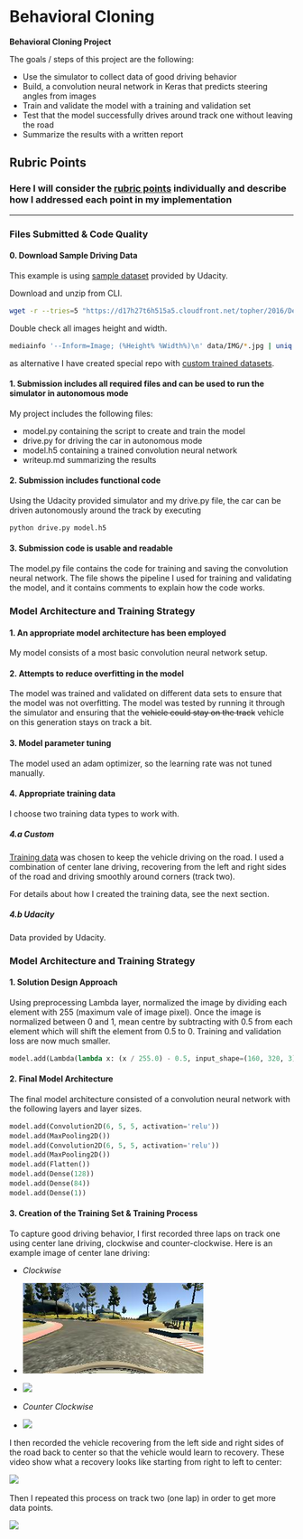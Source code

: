 # **Behavioral Cloning**

**Behavioral Cloning Project**

The goals / steps of this project are the following:

* Use the simulator to collect data of good driving behavior
* Build, a convolution neural network in Keras that predicts steering angles from images
* Train and validate the model with a training and validation set
* Test that the model successfully drives around track one without leaving the road
* Summarize the results with a written report

[//]: # (Image References)

[image1]: ./../examples/center.jpg
<!-- [image1]: ./examples/placeholder.png "Model Visualization"
[image2]: ./examples/placeholder.png "Grayscaling"
[image3]: ./examples/placeholder_small.png "Recovery Image"
[image4]: ./examples/placeholder_small.png "Recovery Image"
[image5]: ./examples/placeholder_small.png "Recovery Image"
[image6]: ./examples/placeholder_small.png "Normal Image"
[image7]: ./examples/placeholder_small.png "Flipped Image" -->

## Rubric Points

### Here I will consider the [rubric points](https://review.udacity.com/#!/rubrics/432/view) individually and describe how I addressed each point in my implementation

---

### Files Submitted & Code Quality

#### 0. Download Sample Driving Data

This example is using [sample dataset](https://d17h27t6h515a5.cloudfront.net/topher/2016/December/584f6edd_data/data.zip) provided by Udacity.

Download and unzip from CLI.

```sh
wget -r --tries=5 "https://d17h27t6h515a5.cloudfront.net/topher/2016/December/584f6edd_data/data.zip" && unzip data.zip
```

Double check all images height and width.

```sh
mediainfo '--Inform=Image; (%Height% %Width%)\n' data/IMG/*.jpg | uniq
```

as alternative I have created special repo with [custom trained datasets](https://github.com/Horki/behavioral_data).

#### 1. Submission includes all required files and can be used to run the simulator in autonomous mode

My project includes the following files:

* model.py containing the script to create and train the model
* drive.py for driving the car in autonomous mode
* model.h5 containing a trained convolution neural network
* writeup.md summarizing the results

#### 2. Submission includes functional code

Using the Udacity provided simulator and my drive.py file, the car can be driven autonomously around the track by executing

```sh
python drive.py model.h5
```

#### 3. Submission code is usable and readable

The model.py file contains the code for training and saving the convolution neural network. The file shows the pipeline I used for training and validating the model, and it contains comments to explain how the code works.

### Model Architecture and Training Strategy

#### 1. An appropriate model architecture has been employed

My model consists of a most basic convolution neural network setup.
<!--
My model consists of a convolution neural network with 3x3 filter sizes and depths between 32 and 128 (model.py lines 18-24)

The model includes RELU layers to introduce nonlinearity (code line 20), and the data is normalized in the model using a Keras lambda layer (code line 18).
-->

#### 2. Attempts to reduce overfitting in the model

The model was trained and validated on different data sets to ensure that the model was not overfitting. The model was tested by running it through the simulator and ensuring that the ~~vehicle could stay on the track~~ vehicle on this generation stays on track a bit.
<!--
The model contains dropout layers in order to reduce overfitting (model.py lines 21).

The model was trained and validated on different data sets to ensure that the model was not overfitting (code line 10-16). The model was tested by running it through the simulator and ensuring that the vehicle could stay on the track.
-->

#### 3. Model parameter tuning

The model used an adam optimizer, so the learning rate was not tuned manually.

#### 4. Appropriate training data

I choose two training data types to work with.

##### 4.a Custom

[Training data](https://github.com/Horki/behavioral_data) was chosen to keep the vehicle driving on the road. I used a combination of center lane driving, recovering from the left and right sides of the road and driving smoothly around corners (track two).

For details about how I created the training data, see the next section.

##### 4.b Udacity

Data provided by Udacity.

### Model Architecture and Training Strategy

#### 1. Solution Design Approach

Using preprocessing Lambda layer, normalized the image by dividing each element with 255 (maximum vale of image pixel).
Once the image is normalized between 0 and 1, mean centre by subtracting with 0.5 from each element which will shift the element from 0.5 to 0.
Training and validation loss are now much smaller.

```python
model.add(Lambda(lambda x: (x / 255.0) - 0.5, input_shape=(160, 320, 3)))
```

<!--
The overall strategy for deriving a model architecture was to ...

My first step was to use a convolution neural network model similar to the ... I thought this model might be appropriate because ...

In order to gauge how well the model was working, I split my image and steering angle data into a training and validation set. I found that my first model had a low mean squared error on the training set but a high mean squared error on the validation set. This implied that the model was overfitting. 

To combat the overfitting, I modified the model so that ...

Then I ... 

The final step was to run the simulator to see how well the car was driving around track one. There were a few spots where the vehicle fell off the track... to improve the driving behavior in these cases, I ....

At the end of the process, the vehicle is able to drive autonomously around the track without leaving the road.
-->

#### 2. Final Model Architecture

The final model architecture consisted of a convolution neural network with the following layers and layer sizes.

<!--
Here is a visualization of the architecture (note: visualizing the architecture is optional according to the project rubric)
-->

```python
model.add(Convolution2D(6, 5, 5, activation='relu'))
model.add(MaxPooling2D())
model.add(Convolution2D(6, 5, 5, activation='relu'))
model.add(MaxPooling2D())
model.add(Flatten())
model.add(Dense(128))
model.add(Dense(84))
model.add(Dense(1))
```

<!-- ![alt text][image1] -->

#### 3. Creation of the Training Set & Training Process

To capture good driving behavior, I first recorded three laps on track one using center lane driving, clockwise and counter-clockwise. Here is an example image of center lane driving:

* _Clockwise_
* ![alt text][image1]
* <img src="https://raw.githubusercontent.com/Horki/behavioral_data/master/examples/test_1.gif" />

* _Counter Clockwise_
* <img src="https://raw.githubusercontent.com/Horki/behavioral_data/master/examples/test_2.gif" />

I then recorded the vehicle recovering from the left side and right sides of the road back to center so that the vehicle would learn to recovery. These video show what a recovery looks like starting from right to left to center:

<img src="https://raw.githubusercontent.com/Horki/behavioral_data/master/examples/test_3.gif" />

Then I repeated this process on track two (one lap) in order to get more data points.

<img src="https://raw.githubusercontent.com/Horki/behavioral_data/master/examples/test_4.gif" />

<!-- To augment the data sat, I also flipped images and angles thinking that this would ... For example, here is an image that has then been flipped: -->

<!-- ![alt text][image6]
![alt text][image7] -->

<!-- Etc .... -->

<!-- After the collection process, I had X number of data points. I then preprocessed this data by ... -->

<!-- I finally randomly shuffled the data set and put Y% of the data into a validation set.  -->

<!-- I used this training data for training the model. The validation set helped determine if the model was over or under fitting. The ideal number of epochs was Z as evidenced by ... I used an adam optimizer so that manually training the learning rate wasn't necessary. -->
